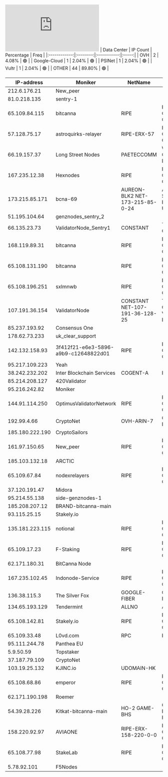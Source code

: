 ![Diagramm](https://github.com/obajay/StateSync-snapshots/blob/main/Projects/Bitcanna/1/README.md)
| Data Center | IP Count | Percentage | Freq |
|:------------:|:--------:|:-----------:|:-----:|
| OVH | 2 | 4.08% | 🟢 |
| Google-Cloud | 1 | 2.04% | 🟢 |
| PSINet | 1 | 2.04% | 🟢 |
| Vultr | 1 | 2.04% | 🟢 |
| OTHER | 44 | 89.80% | 🟢 |

<!-- START_TABLE -->
| IP-address | Moniker | NetName | Organization |
|-------------|-------------|-------------|-------------|
| 212.6.176.21 | New_peer |  |  |
| 81.0.218.135 | sentry-1 |  |  |
| 65.109.84.115 | bitcanna | RIPE | RIPE Network Coordination Centre |
| 57.128.75.17 | astroquirks-relayer | RIPE-ERX-57 | RIPE Network Coordination Centre |
| 66.19.157.37 | Long Street Nodes | PAETECCOMM | Windstream Communications LLC |
| 167.235.12.38 | Hexnodes | RIPE | RIPE Network Coordination Centre |
| 173.215.85.171 | bcna-69 | AUREON-BLK2 NET-173-215-85-0-24 | Aureon Network Services MI FIBER URBANDALE |
| 51.195.104.64 | genznodes_sentry_2 |  |  |
| 66.135.23.73 | ValidatorNode_Sentry1 | CONSTANT | The Constant Company, LLC |
| 168.119.89.31 | bitcanna | RIPE | RIPE Network Coordination Centre |
| 65.108.131.190 | bitcanna | RIPE | RIPE Network Coordination Centre |
| 65.108.196.251 | sxlmnwb | RIPE | RIPE Network Coordination Centre |
| 107.191.36.154 | ValidatorNode | CONSTANT NET-107-191-36-128-25 | The Constant Company, LLC Vultr Holdings, LLC |
| 85.237.193.92 | Consensus One |  |  |
| 178.62.73.233 | uk_clear_support |  |  |
| 142.132.158.93 | 3f412f21-e6e3-5896-a9b9-c12648822d01 | RIPE | RIPE Network Coordination Centre |
| 95.217.109.223 | Yeah |  |  |
| 38.242.232.202 | Inter Blockchain Services | COGENT-A | PSINet, Inc. |
| 85.214.208.127 | 420Validator |  |  |
| 95.216.242.82 | Moniker |  |  |
| 144.91.114.250 | OptimusValidatorNetwork | RIPE | RIPE Network Coordination Centre |
| 192.99.4.66 | CryptoNet | OVH-ARIN-7 | OVH Hosting, Inc. |
| 185.180.222.190 | CryptoSailors |  |  |
| 161.97.150.65 | New_peer | RIPE | RIPE Network Coordination Centre |
| 185.103.132.18 | ARCTIC |  |  |
| 65.109.67.84 | nodexrelayers | RIPE | RIPE Network Coordination Centre |
| 37.120.191.47 | Midora |  |  |
| 95.214.55.138 | side-genznodes-1 |  |  |
| 185.208.207.12 | BRAND-bitcanna-main |  |  |
| 93.115.25.15 | Stakely.io |  |  |
| 135.181.223.115 | notional | RIPE | RIPE Network Coordination Centre |
| 65.109.17.23 | F-Staking | RIPE | RIPE Network Coordination Centre |
| 62.171.180.31 | BitCanna Node |  |  |
| 167.235.102.45 | Indonode-Service | RIPE | RIPE Network Coordination Centre |
| 136.38.115.3 | The Silver Fox | GOOGLE-FIBER | Google Fiber Inc. |
| 134.65.193.129 | Tendermint | ALLNO | Allnodes Inc |
| 65.108.142.81 | Stakely.io | RIPE | RIPE Network Coordination Centre |
| 65.109.33.48 | L0vd.com | RPC | RIPE | RIPE Network Coordination Centre |
| 95.111.244.78 | Panthea EU |  |  |
| 5.9.50.59 | Topstaker |  |  |
| 37.187.79.109 | CryptoNet |  |  |
| 103.19.25.132 | KJINC.io | UDOMAIN-HK |  |
| 65.108.68.86 | emperor | RIPE | RIPE Network Coordination Centre |
| 62.171.190.198 | Roemer |  |  |
| 54.39.28.226 | Kitkat-bitcanna-main | HO-2 GAME-BHS | OVH Hosting, Inc. OVH Hosting, Inc. |
| 158.220.92.97 | AVIAONE | RIPE-ERX-158-220-0-0 | RIPE Network Coordination Centre |
| 65.108.77.98 | StakeLab | RIPE | RIPE Network Coordination Centre |
| 5.78.92.101 | F5Nodes |  |  |

<!-- END_TABLE -->